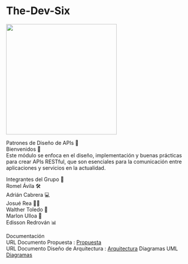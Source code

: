 # The-Dev-Six
<img src="https://github.com/user-attachments/assets/406ad5b4-e37e-4ea3-9452-55e366f83f88" width="300"/>


Patrones de Diseño de APIs 🚀  
Bienvenidos 👋  
Este módulo se enfoca en el diseño, implementación y buenas prácticas para crear APIs RESTful, que son esenciales para la comunicación entre aplicaciones y servicios en la actualidad.  

Integrantes del Grupo 👥  
Romel Ávila 🛠️  
Adrián Cabrera 💻  
Josué Rea 🧑‍💼  
Walther Toledo 🎯  
Marlon Ulloa 🚀  
Edisson Redrován 📊  

Documentación  
URL Documento Propuesta : [Propuesta](https://estliveupsedu-my.sharepoint.com/:w:/g/personal/lcabrerab_est_ups_edu_ec/EVxoLsAM9NpLtaAxqBsKun0BIPuFl38R6UJzcGTBAylL5A?e=AgZmGi)  
URL Documento Diseño de Arquitectura : [Arquitectura](https://estliveupsedu-my.sharepoint.com/:w:/g/personal/lcabrerab_est_ups_edu_ec/Eazf2BVK4m5Ntq8D8-1nXKMBfEw2O1jvKtHCKPJJcDFgbA?e=Qifbln)
Diagramas UML  [Diagramas](https://app.diagrams.net/#G1EWR_t3sXsRCJhT4_rEFIWGWSIc8Jgaqy#%7B%22pageId%22%3A%22IrDkmaDeTQ_6wxFP4Gzw%22%7D)   


